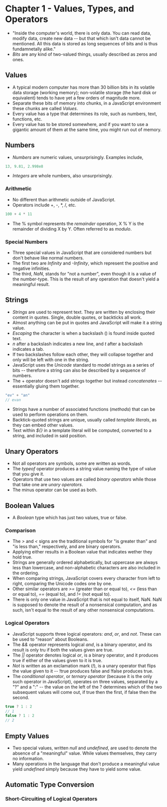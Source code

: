# Chapter 1 - Values, Types, and Operators
- "Inside the computer's world, there is only data. You can read data, modify data, create new data -- but that which isn't data cannot be mentioned. All this data is stored as long sequences of bits and is thus fundamnetally alike."
- *Bits* are any kind of two-valued things, usually described as zeros and ones.
## Values
- A typical modern computer has more than 30 billion bits in its volatile data storage (working memory); non-volatile storage (the hard disk or equivalent) tends to have yet a few orders of magnitude more.
- Separate these bits of memory into chunks, in a JavaScript environment these chunks are called *Values*.
- Every value has a type that determines its role, such as numbers, text, functions, etc.
- Every value has to be stored somewhere, and if you want to use a gigantic amount of them at the same time, you might run out of memory.
## Numbers
- *Numbers* are numeric values, unsurprisingly. Examples include,
```javascript
13, 9.81, 2.998e8
```
- *Integers* are whole numbers, also unsurprisingly.
### Arithmetic
- No different than arithmetic outside of JavaScript.
- Operators include +, -, *, /, etc.
```javascript
100 + 4 * 11
```
- The % symbol represents the *remainder* operation, X % Y is the remainder of dividing X by Y. Often referred to as *modulo*.
### Special Numbers
- Three special values in JavaScript that are considered numbers but don't behave like normal numbers.
- The first two are *Infinity* and *-Infinity*, which represent the positive and negative infinities.
- The third, *NaN*, stands for "not a number", even though it is a value of the number-type. This is the result of any operation that doesn't yield a meaningful result.
## Strings
- *Strings* are used to represent text. They are written by enclosing their content in quotes. Single, double quotes, or backticks all work.
- Almost anything can be put in quotes and JavaScript will make it a string value.
- *Escaping* the character is when a backslash (\) is found inside quoted text.
- *n* after a backslash indicates a new line, and *t* after a backslash indicates a tab.
- If two backslashes follow each other, they will collapse together and only will be left with one in the string.
- JavaScript uses the *Unicode* standard to model strings as a series of bits -- therefore a string can also be described by a sequence of numbers.
- The + operator doesn't add strings together but instead *concatenates* -- essentially gluing them together.
```javascript
"ev" + "an"
// evan
```
- Strings have a number of associated functions (*methods*) that can be used to perform operations on them.
- Backtick-quoted strings are unique, usually called *template literals*, as they can embed other values.
- Text within *${}* in a template literal will be computed, converted to a string, and included in said position.
## Unary Operators
- Not all operators are symbols, some are written as words.
- The *typeof* operator produces a string value naming the type of value that you give it.
- Operators that use two values are called *binary operators* while those that take one are *unary operators*.
- The minus operator can be used as both.
## Boolean Values
- A *Boolean* type which has just two values, true or false.
### Comparison
- The *>* and *<* signs are the traditional symbols for "is greater than" and "is less than," respectively, and are binary operators.
- Applying either results in a Boolean value that indicates wether they hold true.
- Strings are generally ordered alphabetically, but uppercase are always less than lowercase, and non-alphabetic characters are also included in the ordering.
- When comparing strings, JavaScript covers every character from left to right, comparing the Unicode codes one by one.
- Other similar operators are *>=* (greater than or equal to), *<=* (less than or equal to), *==* (equal to), and *!=* (not equal to).
- There is only one value in JavaScript that is not equal to itself, NaN. NaN is supposed to denote the result of a nonsensical computation, and as such, isn't equal to the result of any other nonsensical computations.
### Logical Operators
- JavaScript supports three logical operators: *and*, *or*, and *not*. These can be used to "reason" about Booleans.
- The *&&* operator represents logical *and*, is a binary operator, and its result is only tru if both the values given are true.
- The *||* operator denotes logical *or*, is a binary operator, and it produces true if either of the values given to it is true.
- *Not* is written as an exclamation mark (*!*), is a unary operator that flips the value given to it -- !true produces false and !false produces true.
- The *conditional operator*, or *ternary operator* (because it is the only such operator in JavaScript), operates on three values, separated by a "?" and a ":" -- the value on the left of the ? determines which of the two subsequent values will come out, if true then the first, if false then the second.
```javascript
true ? 1 : 2
// 1
false ? 1 : 2
// 2
```
## Empty Values
- Two special values, written *null* and *undefined*, are used to denote the absence of a "meaningful" value. While values themselves, they carry no information.
- Many operations in the language that don't produce a meaningful value yield *undefined* simply because they have to yield some value.
## Automatic Type Conversion
### Short-Circuiting of Logical Operators
